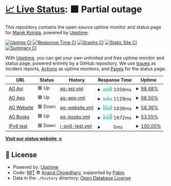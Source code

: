 # [📈 Live Status](https://akbruster.github.io/upptime-status): <!--live status--> **🟧 Partial outage**

This repository contains the open-source uptime monitor and status page for [Manik Koirala](https://akbruster.github.io/upptime-status), powered by [Upptime](https://github.com/upptime/upptime).

[![Uptime CI](https://github.com/akbruster/upptime-status/workflows/Uptime%20CI/badge.svg)](https://github.com/akbruster/upptime-status/actions?query=workflow%3A%22Uptime+CI%22)
[![Response Time CI](https://github.com/akbruster/upptime-status/workflows/Response%20Time%20CI/badge.svg)](https://github.com/akbruster/upptime-status/actions?query=workflow%3A%22Response+Time+CI%22)
[![Graphs CI](https://github.com/akbruster/upptime-status/workflows/Graphs%20CI/badge.svg)](https://github.com/akbruster/upptime-status/actions?query=workflow%3A%22Graphs+CI%22)
[![Static Site CI](https://github.com/akbruster/upptime-status/workflows/Static%20Site%20CI/badge.svg)](https://github.com/akbruster/upptime-status/actions?query=workflow%3A%22Static+Site+CI%22)
[![Summary CI](https://github.com/akbruster/upptime-status/workflows/Summary%20CI/badge.svg)](https://github.com/akbruster/upptime-status/actions?query=workflow%3A%22Summary+CI%22)

With [Upptime](https://upptime.js.org), you can get your own unlimited and free uptime monitor and status page, powered entirely by a GitHub repository. We use [Issues](https://github.com/akbruster/upptime-status/issues) as incident reports, [Actions](https://github.com/akbruster/upptime-status/actions) as uptime monitors, and [Pages](https://akbruster.github.io/upptime-status) for the status page.

<!--start: status pages-->
<!-- This summary is generated by Upptime (https://github.com/upptime/upptime) -->
<!-- Do not edit this manually, your changes will be overwritten -->
<!-- prettier-ignore -->
| URL | Status | History | Response Time | Uptime |
| --- | ------ | ------- | ------------- | ------ |
| <img alt="" src="https://icons.duckduckgo.com/ip3/api.ambition.guru.ico" height="13"> [AG Api](https://api.ambition.guru) | 🟩 Up | [ag-api.yml](https://github.com/akbruster/upptime-status/commits/HEAD/history/ag-api.yml) | <details><summary><img alt="Response time graph" src="./graphs/ag-api/response-time-week.png" height="20"> 1058ms</summary><br><a href="https://akbruster.github.io/upptime-status/history/ag-api"><img alt="Response time 1007" src="https://img.shields.io/endpoint?url=https%3A%2F%2Fraw.githubusercontent.com%2Fakbruster%2Fupptime-status%2FHEAD%2Fapi%2Fag-api%2Fresponse-time.json"></a><br><a href="https://akbruster.github.io/upptime-status/history/ag-api"><img alt="24-hour response time 1026" src="https://img.shields.io/endpoint?url=https%3A%2F%2Fraw.githubusercontent.com%2Fakbruster%2Fupptime-status%2FHEAD%2Fapi%2Fag-api%2Fresponse-time-day.json"></a><br><a href="https://akbruster.github.io/upptime-status/history/ag-api"><img alt="7-day response time 1058" src="https://img.shields.io/endpoint?url=https%3A%2F%2Fraw.githubusercontent.com%2Fakbruster%2Fupptime-status%2FHEAD%2Fapi%2Fag-api%2Fresponse-time-week.json"></a><br><a href="https://akbruster.github.io/upptime-status/history/ag-api"><img alt="30-day response time 1007" src="https://img.shields.io/endpoint?url=https%3A%2F%2Fraw.githubusercontent.com%2Fakbruster%2Fupptime-status%2FHEAD%2Fapi%2Fag-api%2Fresponse-time-month.json"></a><br><a href="https://akbruster.github.io/upptime-status/history/ag-api"><img alt="1-year response time 1007" src="https://img.shields.io/endpoint?url=https%3A%2F%2Fraw.githubusercontent.com%2Fakbruster%2Fupptime-status%2FHEAD%2Fapi%2Fag-api%2Fresponse-time-year.json"></a></details> | <details><summary><a href="https://akbruster.github.io/upptime-status/history/ag-api">98.48%</a></summary><a href="https://akbruster.github.io/upptime-status/history/ag-api"><img alt="All-time uptime 99.73%" src="https://img.shields.io/endpoint?url=https%3A%2F%2Fraw.githubusercontent.com%2Fakbruster%2Fupptime-status%2FHEAD%2Fapi%2Fag-api%2Fuptime.json"></a><br><a href="https://akbruster.github.io/upptime-status/history/ag-api"><img alt="24-hour uptime 97.80%" src="https://img.shields.io/endpoint?url=https%3A%2F%2Fraw.githubusercontent.com%2Fakbruster%2Fupptime-status%2FHEAD%2Fapi%2Fag-api%2Fuptime-day.json"></a><br><a href="https://akbruster.github.io/upptime-status/history/ag-api"><img alt="7-day uptime 98.48%" src="https://img.shields.io/endpoint?url=https%3A%2F%2Fraw.githubusercontent.com%2Fakbruster%2Fupptime-status%2FHEAD%2Fapi%2Fag-api%2Fuptime-week.json"></a><br><a href="https://akbruster.github.io/upptime-status/history/ag-api"><img alt="30-day uptime 99.39%" src="https://img.shields.io/endpoint?url=https%3A%2F%2Fraw.githubusercontent.com%2Fakbruster%2Fupptime-status%2FHEAD%2Fapi%2Fag-api%2Fuptime-month.json"></a><br><a href="https://akbruster.github.io/upptime-status/history/ag-api"><img alt="1-year uptime 99.73%" src="https://img.shields.io/endpoint?url=https%3A%2F%2Fraw.githubusercontent.com%2Fakbruster%2Fupptime-status%2FHEAD%2Fapi%2Fag-api%2Fuptime-year.json"></a></details>
| <img alt="" src="https://icons.duckduckgo.com/ip3/app.ambition.guru.ico" height="13"> [AG App](https://app.ambition.guru) | 🟩 Up | [ag-app.yml](https://github.com/akbruster/upptime-status/commits/HEAD/history/ag-app.yml) | <details><summary><img alt="Response time graph" src="./graphs/ag-app/response-time-week.png" height="20"> 1129ms</summary><br><a href="https://akbruster.github.io/upptime-status/history/ag-app"><img alt="Response time 1045" src="https://img.shields.io/endpoint?url=https%3A%2F%2Fraw.githubusercontent.com%2Fakbruster%2Fupptime-status%2FHEAD%2Fapi%2Fag-app%2Fresponse-time.json"></a><br><a href="https://akbruster.github.io/upptime-status/history/ag-app"><img alt="24-hour response time 1099" src="https://img.shields.io/endpoint?url=https%3A%2F%2Fraw.githubusercontent.com%2Fakbruster%2Fupptime-status%2FHEAD%2Fapi%2Fag-app%2Fresponse-time-day.json"></a><br><a href="https://akbruster.github.io/upptime-status/history/ag-app"><img alt="7-day response time 1129" src="https://img.shields.io/endpoint?url=https%3A%2F%2Fraw.githubusercontent.com%2Fakbruster%2Fupptime-status%2FHEAD%2Fapi%2Fag-app%2Fresponse-time-week.json"></a><br><a href="https://akbruster.github.io/upptime-status/history/ag-app"><img alt="30-day response time 1075" src="https://img.shields.io/endpoint?url=https%3A%2F%2Fraw.githubusercontent.com%2Fakbruster%2Fupptime-status%2FHEAD%2Fapi%2Fag-app%2Fresponse-time-month.json"></a><br><a href="https://akbruster.github.io/upptime-status/history/ag-app"><img alt="1-year response time 1045" src="https://img.shields.io/endpoint?url=https%3A%2F%2Fraw.githubusercontent.com%2Fakbruster%2Fupptime-status%2FHEAD%2Fapi%2Fag-app%2Fresponse-time-year.json"></a></details> | <details><summary><a href="https://akbruster.github.io/upptime-status/history/ag-app">98.50%</a></summary><a href="https://akbruster.github.io/upptime-status/history/ag-app"><img alt="All-time uptime 99.74%" src="https://img.shields.io/endpoint?url=https%3A%2F%2Fraw.githubusercontent.com%2Fakbruster%2Fupptime-status%2FHEAD%2Fapi%2Fag-app%2Fuptime.json"></a><br><a href="https://akbruster.github.io/upptime-status/history/ag-app"><img alt="24-hour uptime 97.87%" src="https://img.shields.io/endpoint?url=https%3A%2F%2Fraw.githubusercontent.com%2Fakbruster%2Fupptime-status%2FHEAD%2Fapi%2Fag-app%2Fuptime-day.json"></a><br><a href="https://akbruster.github.io/upptime-status/history/ag-app"><img alt="7-day uptime 98.50%" src="https://img.shields.io/endpoint?url=https%3A%2F%2Fraw.githubusercontent.com%2Fakbruster%2Fupptime-status%2FHEAD%2Fapi%2Fag-app%2Fuptime-week.json"></a><br><a href="https://akbruster.github.io/upptime-status/history/ag-app"><img alt="30-day uptime 99.40%" src="https://img.shields.io/endpoint?url=https%3A%2F%2Fraw.githubusercontent.com%2Fakbruster%2Fupptime-status%2FHEAD%2Fapi%2Fag-app%2Fuptime-month.json"></a><br><a href="https://akbruster.github.io/upptime-status/history/ag-app"><img alt="1-year uptime 99.74%" src="https://img.shields.io/endpoint?url=https%3A%2F%2Fraw.githubusercontent.com%2Fakbruster%2Fupptime-status%2FHEAD%2Fapi%2Fag-app%2Fuptime-year.json"></a></details>
| <img alt="" src="https://icons.duckduckgo.com/ip3/ambition.guru.ico" height="13"> [AG Website](https://ambition.guru) | 🟥 Down | [ag-website.yml](https://github.com/akbruster/upptime-status/commits/HEAD/history/ag-website.yml) | <details><summary><img alt="Response time graph" src="./graphs/ag-website/response-time-week.png" height="20"> 1838ms</summary><br><a href="https://akbruster.github.io/upptime-status/history/ag-website"><img alt="Response time 1977" src="https://img.shields.io/endpoint?url=https%3A%2F%2Fraw.githubusercontent.com%2Fakbruster%2Fupptime-status%2FHEAD%2Fapi%2Fag-website%2Fresponse-time.json"></a><br><a href="https://akbruster.github.io/upptime-status/history/ag-website"><img alt="24-hour response time 1996" src="https://img.shields.io/endpoint?url=https%3A%2F%2Fraw.githubusercontent.com%2Fakbruster%2Fupptime-status%2FHEAD%2Fapi%2Fag-website%2Fresponse-time-day.json"></a><br><a href="https://akbruster.github.io/upptime-status/history/ag-website"><img alt="7-day response time 1838" src="https://img.shields.io/endpoint?url=https%3A%2F%2Fraw.githubusercontent.com%2Fakbruster%2Fupptime-status%2FHEAD%2Fapi%2Fag-website%2Fresponse-time-week.json"></a><br><a href="https://akbruster.github.io/upptime-status/history/ag-website"><img alt="30-day response time 1925" src="https://img.shields.io/endpoint?url=https%3A%2F%2Fraw.githubusercontent.com%2Fakbruster%2Fupptime-status%2FHEAD%2Fapi%2Fag-website%2Fresponse-time-month.json"></a><br><a href="https://akbruster.github.io/upptime-status/history/ag-website"><img alt="1-year response time 1977" src="https://img.shields.io/endpoint?url=https%3A%2F%2Fraw.githubusercontent.com%2Fakbruster%2Fupptime-status%2FHEAD%2Fapi%2Fag-website%2Fresponse-time-year.json"></a></details> | <details><summary><a href="https://akbruster.github.io/upptime-status/history/ag-website">58.36%</a></summary><a href="https://akbruster.github.io/upptime-status/history/ag-website"><img alt="All-time uptime 95.98%" src="https://img.shields.io/endpoint?url=https%3A%2F%2Fraw.githubusercontent.com%2Fakbruster%2Fupptime-status%2FHEAD%2Fapi%2Fag-website%2Fuptime.json"></a><br><a href="https://akbruster.github.io/upptime-status/history/ag-website"><img alt="24-hour uptime 97.93%" src="https://img.shields.io/endpoint?url=https%3A%2F%2Fraw.githubusercontent.com%2Fakbruster%2Fupptime-status%2FHEAD%2Fapi%2Fag-website%2Fuptime-day.json"></a><br><a href="https://akbruster.github.io/upptime-status/history/ag-website"><img alt="7-day uptime 58.36%" src="https://img.shields.io/endpoint?url=https%3A%2F%2Fraw.githubusercontent.com%2Fakbruster%2Fupptime-status%2FHEAD%2Fapi%2Fag-website%2Fuptime-week.json"></a><br><a href="https://akbruster.github.io/upptime-status/history/ag-website"><img alt="30-day uptime 90.21%" src="https://img.shields.io/endpoint?url=https%3A%2F%2Fraw.githubusercontent.com%2Fakbruster%2Fupptime-status%2FHEAD%2Fapi%2Fag-website%2Fuptime-month.json"></a><br><a href="https://akbruster.github.io/upptime-status/history/ag-website"><img alt="1-year uptime 95.98%" src="https://img.shields.io/endpoint?url=https%3A%2F%2Fraw.githubusercontent.com%2Fakbruster%2Fupptime-status%2FHEAD%2Fapi%2Fag-website%2Fuptime-year.json"></a></details>
| <img alt="" src="https://icons.duckduckgo.com/ip3/books.ambition.guru.ico" height="13"> [AG Books](https://books.ambition.guru) | 🟩 Up | [ag-books.yml](https://github.com/akbruster/upptime-status/commits/HEAD/history/ag-books.yml) | <details><summary><img alt="Response time graph" src="./graphs/ag-books/response-time-week.png" height="20"> 1672ms</summary><br><a href="https://akbruster.github.io/upptime-status/history/ag-books"><img alt="Response time 1727" src="https://img.shields.io/endpoint?url=https%3A%2F%2Fraw.githubusercontent.com%2Fakbruster%2Fupptime-status%2FHEAD%2Fapi%2Fag-books%2Fresponse-time.json"></a><br><a href="https://akbruster.github.io/upptime-status/history/ag-books"><img alt="24-hour response time 1838" src="https://img.shields.io/endpoint?url=https%3A%2F%2Fraw.githubusercontent.com%2Fakbruster%2Fupptime-status%2FHEAD%2Fapi%2Fag-books%2Fresponse-time-day.json"></a><br><a href="https://akbruster.github.io/upptime-status/history/ag-books"><img alt="7-day response time 1672" src="https://img.shields.io/endpoint?url=https%3A%2F%2Fraw.githubusercontent.com%2Fakbruster%2Fupptime-status%2FHEAD%2Fapi%2Fag-books%2Fresponse-time-week.json"></a><br><a href="https://akbruster.github.io/upptime-status/history/ag-books"><img alt="30-day response time 1698" src="https://img.shields.io/endpoint?url=https%3A%2F%2Fraw.githubusercontent.com%2Fakbruster%2Fupptime-status%2FHEAD%2Fapi%2Fag-books%2Fresponse-time-month.json"></a><br><a href="https://akbruster.github.io/upptime-status/history/ag-books"><img alt="1-year response time 1727" src="https://img.shields.io/endpoint?url=https%3A%2F%2Fraw.githubusercontent.com%2Fakbruster%2Fupptime-status%2FHEAD%2Fapi%2Fag-books%2Fresponse-time-year.json"></a></details> | <details><summary><a href="https://akbruster.github.io/upptime-status/history/ag-books">53.55%</a></summary><a href="https://akbruster.github.io/upptime-status/history/ag-books"><img alt="All-time uptime 95.50%" src="https://img.shields.io/endpoint?url=https%3A%2F%2Fraw.githubusercontent.com%2Fakbruster%2Fupptime-status%2FHEAD%2Fapi%2Fag-books%2Fuptime.json"></a><br><a href="https://akbruster.github.io/upptime-status/history/ag-books"><img alt="24-hour uptime 97.99%" src="https://img.shields.io/endpoint?url=https%3A%2F%2Fraw.githubusercontent.com%2Fakbruster%2Fupptime-status%2FHEAD%2Fapi%2Fag-books%2Fuptime-day.json"></a><br><a href="https://akbruster.github.io/upptime-status/history/ag-books"><img alt="7-day uptime 53.55%" src="https://img.shields.io/endpoint?url=https%3A%2F%2Fraw.githubusercontent.com%2Fakbruster%2Fupptime-status%2FHEAD%2Fapi%2Fag-books%2Fuptime-week.json"></a><br><a href="https://akbruster.github.io/upptime-status/history/ag-books"><img alt="30-day uptime 89.11%" src="https://img.shields.io/endpoint?url=https%3A%2F%2Fraw.githubusercontent.com%2Fakbruster%2Fupptime-status%2FHEAD%2Fapi%2Fag-books%2Fuptime-month.json"></a><br><a href="https://akbruster.github.io/upptime-status/history/ag-books"><img alt="1-year uptime 95.50%" src="https://img.shields.io/endpoint?url=https%3A%2F%2Fraw.githubusercontent.com%2Fakbruster%2Fupptime-status%2FHEAD%2Fapi%2Fag-books%2Fuptime-year.json"></a></details>
| <img alt="" src="https://icons.duckduckgo.com/ip3/null.ico" height="13"> [IPv6 test](forwardemail.net) | 🟥 Down | [i-pv6-test.yml](https://github.com/akbruster/upptime-status/commits/HEAD/history/i-pv6-test.yml) | <details><summary><img alt="Response time graph" src="./graphs/i-pv6-test/response-time-week.png" height="20"> 0ms</summary><br><a href="https://akbruster.github.io/upptime-status/history/i-pv6-test"><img alt="Response time 0" src="https://img.shields.io/endpoint?url=https%3A%2F%2Fraw.githubusercontent.com%2Fakbruster%2Fupptime-status%2FHEAD%2Fapi%2Fi-pv6-test%2Fresponse-time.json"></a><br><a href="https://akbruster.github.io/upptime-status/history/i-pv6-test"><img alt="24-hour response time 0" src="https://img.shields.io/endpoint?url=https%3A%2F%2Fraw.githubusercontent.com%2Fakbruster%2Fupptime-status%2FHEAD%2Fapi%2Fi-pv6-test%2Fresponse-time-day.json"></a><br><a href="https://akbruster.github.io/upptime-status/history/i-pv6-test"><img alt="7-day response time 0" src="https://img.shields.io/endpoint?url=https%3A%2F%2Fraw.githubusercontent.com%2Fakbruster%2Fupptime-status%2FHEAD%2Fapi%2Fi-pv6-test%2Fresponse-time-week.json"></a><br><a href="https://akbruster.github.io/upptime-status/history/i-pv6-test"><img alt="30-day response time 0" src="https://img.shields.io/endpoint?url=https%3A%2F%2Fraw.githubusercontent.com%2Fakbruster%2Fupptime-status%2FHEAD%2Fapi%2Fi-pv6-test%2Fresponse-time-month.json"></a><br><a href="https://akbruster.github.io/upptime-status/history/i-pv6-test"><img alt="1-year response time 0" src="https://img.shields.io/endpoint?url=https%3A%2F%2Fraw.githubusercontent.com%2Fakbruster%2Fupptime-status%2FHEAD%2Fapi%2Fi-pv6-test%2Fresponse-time-year.json"></a></details> | <details><summary><a href="https://akbruster.github.io/upptime-status/history/i-pv6-test">100.00%</a></summary><a href="https://akbruster.github.io/upptime-status/history/i-pv6-test"><img alt="All-time uptime 100.00%" src="https://img.shields.io/endpoint?url=https%3A%2F%2Fraw.githubusercontent.com%2Fakbruster%2Fupptime-status%2FHEAD%2Fapi%2Fi-pv6-test%2Fuptime.json"></a><br><a href="https://akbruster.github.io/upptime-status/history/i-pv6-test"><img alt="24-hour uptime 100.00%" src="https://img.shields.io/endpoint?url=https%3A%2F%2Fraw.githubusercontent.com%2Fakbruster%2Fupptime-status%2FHEAD%2Fapi%2Fi-pv6-test%2Fuptime-day.json"></a><br><a href="https://akbruster.github.io/upptime-status/history/i-pv6-test"><img alt="7-day uptime 100.00%" src="https://img.shields.io/endpoint?url=https%3A%2F%2Fraw.githubusercontent.com%2Fakbruster%2Fupptime-status%2FHEAD%2Fapi%2Fi-pv6-test%2Fuptime-week.json"></a><br><a href="https://akbruster.github.io/upptime-status/history/i-pv6-test"><img alt="30-day uptime 100.00%" src="https://img.shields.io/endpoint?url=https%3A%2F%2Fraw.githubusercontent.com%2Fakbruster%2Fupptime-status%2FHEAD%2Fapi%2Fi-pv6-test%2Fuptime-month.json"></a><br><a href="https://akbruster.github.io/upptime-status/history/i-pv6-test"><img alt="1-year uptime 100.00%" src="https://img.shields.io/endpoint?url=https%3A%2F%2Fraw.githubusercontent.com%2Fakbruster%2Fupptime-status%2FHEAD%2Fapi%2Fi-pv6-test%2Fuptime-year.json"></a></details>

<!--end: status pages-->

[**Visit our status website →**](https://akbruster.github.io/upptime-status)

## 📄 License

- Powered by: [Upptime](https://github.com/upptime/upptime)
- Code: [MIT](./LICENSE) © [Anand Chowdhary](https://anandchowdhary.com), supported by [Pabio](https://pabio.com)
- Data in the `./history` directory: [Open Database License](https://opendatacommons.org/licenses/odbl/1-0/)
